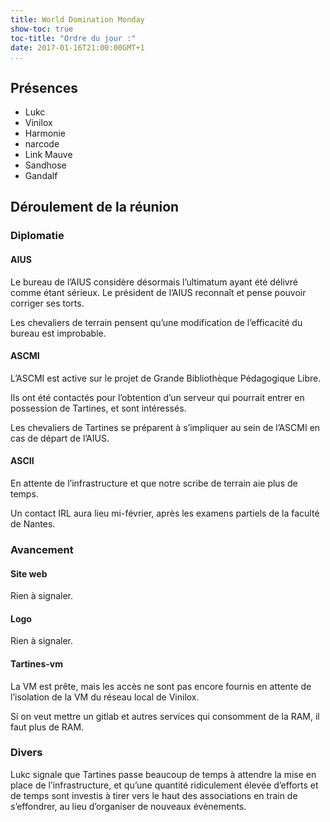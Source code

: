 ```yaml
---
title: World Domination Monday
show-toc: true
toc-title: "Ordre du jour :"
date: 2017-01-16T21:00:00GMT+1
...
```


## Présences

  - Lukc
  - Vinilox
  - Harmonie
  - narcode
  - Link Mauve
  - Sandhose
  - Gandalf

## Déroulement de la réunion

### Diplomatie

#### AIUS

Le bureau de l’AIUS considère désormais l’ultimatum ayant été délivré comme étant sérieux.
Le président de l’AIUS reconnaît et pense pouvoir corriger ses torts.

Les chevaliers de terrain pensent qu’une modification de l’efficacité du bureau est improbable.

#### ASCMI

L’ASCMI est active sur le projet de Grande Bibliothèque Pédagogique Libre.

Ils ont été contactés pour l’obtention d’un serveur qui pourrait entrer en possession de Tartines, et sont intéressés.

Les chevaliers de Tartines se préparent à s’impliquer au sein de l’ASCMI en cas de départ de l’AIUS.

#### ASCII

En attente de l’infrastructure et que notre scribe de terrain aie plus de temps.

Un contact IRL aura lieu mi-février, après les examens partiels de la faculté de Nantes.

### Avancement

#### Site web

Rien à signaler.

#### Logo

Rien à signaler.

#### Tartines-vm

La VM est prête, mais les accès ne sont pas encore fournis en attente de l’isolation de la VM du réseau local de Vinilox.

Si on veut mettre un gitlab et autres services qui consomment de la RAM, il faut plus de RAM.

### Divers

Lukc signale que Tartines passe beaucoup de temps à attendre la mise en place de l’infrastructure, et qu’une quantité ridiculement élevée d’efforts et de temps sont investis à tirer vers le haut des associations en train de s’effondrer, au lieu d’organiser de nouveaux évènements.

